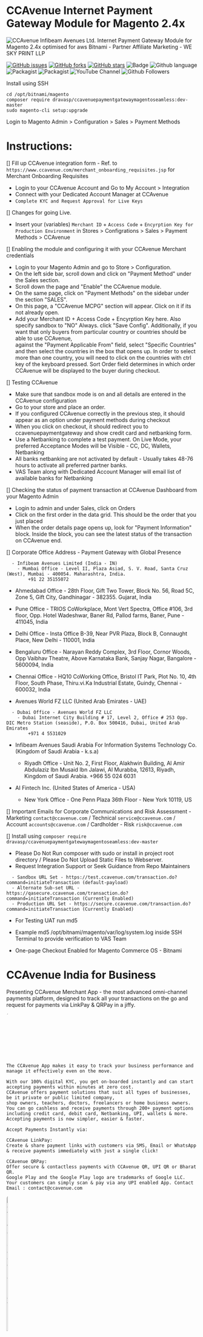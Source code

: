 CCAvenue Internet Payment Gateway Module for Magento 2.4x
============================================================
![CCAvenue Infibeam Avenues Ltd. Internet Payment Gateway Module for Magento 2.4x optimised for aws Bitnami - Partner Affiliate Marketing - WE SKY PRINT LLP](https://github.com/dravasp/ccavenuepaymentgatewaymagentoseamless/assets/27689043/020044ee-e213-4f1c-b1b0-6e63ad1c9288)

[![GitHub issues](https://img.shields.io/github/issues/dravasp/ccavenuepaymentgatewaymagentoseamless?logo=github&style=flat-square)](https://github.com/dravasp/ccavenuepaymentgatewaymagentoseamless/issues)
[![GitHub forks](https://img.shields.io/github/forks/dravasp/ccavenuepaymentgatewaymagentoseamless?logo=github&style=flat-square)](https://github.com/dravasp/ccavenuepaymentgatewaymagentoseamless/network)
[![GitHub stars](https://img.shields.io/github/stars/dravasp/ccavenuepaymentgatewaymagentoseamless?logo=github&style=flat-square)](https://github.com/ccavenuepaymentgatewaymagentoseamless)
![Badge](https://img.shields.io/badge/Adobe%20Magento%20Commerce-on%20awsCloud%20Bitnami-blue)
![Github language](https://img.shields.io/github/languages/code-size/dravasp/ccavenuepaymentgatewaymagentoseamless?style=flat-square)
![Packagist](https://img.shields.io/packagist/dt/dravasp/ccavenuepaymentgatewaymagentoseamless?style=flat-square)
![Packagist](https://img.shields.io/packagist/stars/dravasp/ccavenuepaymentgatewaymagentoseamless?style=flat-square)
![YouTube Channel](https://img.shields.io/youtube/channel/subscribers/UCv-tdY7OFWk_f1JP4_hmS5A)
![Github Followers](https://img.shields.io/github/followers/dravasp?style=social)

Install using SSH
```
cd /opt/bitnami/magento
composer require dravasp/ccavenuepaymentgatewaymagentoseamless:dev-master
sudo magento-cli setup:upgrade
```
Login to Magento Admin > Configuration > Sales > Payment Methods

Instructions:
==================

[] Fill up CCAvenue integration form - Ref. to `https://www.ccavenue.com/merchant_onboarding_requisites.jsp` for Merchant Onboarding Requisites
  - Login to your CCAvenue Account and Go to My Account > Integration
  - Connect with your Dedicated Account Manager at CCAvenue
  - `Complete KYC and Request Approval for Live Keys`

[] Changes for going Live.
  - Insert your (variables) `Merchant ID` + `Access Code` + `Encyrption Key for Production Environment` in Stores > Configrations > Sales > Payment Methods > CCAvenue

[] Enabling the module and configuring it with your CCAvenue Merchant credentials
  - Login to your Magento Admin and go to Store > Configuration.
  - On the left side bar, scroll down and click on "Payment Method" under the Sales section.
  - Scroll down the page and "Enable" the CCAvenue module.
  - On the same page, click on "Payment Methods" on the sidebar under the section "SALES".
  - On this page, a "CCAvenue MCPG" section will appear. Click on it if its not already open.
  - Add your Merchant ID + Access Code + Encyrption Key here. Also specify sandbox to "NO" Always. 
    click "Save Config".
    Additionally, if you want that only buyers from particular country or countries should be able to use CCAvenue,  
    against the "Payment Applicable From" field, select "Specific Countries" and then select the countries in the box
    that opens up. In order to select more than one country, you will need to click on the countries with ctrl key of the 
    keyboard pressed. Sort Order field determines in which order CCAvenue will be displayed to the buyer during checkout.
   
[] Testing CCAvenue 
  - Make sure that sandbox mode is on and all details are entered in the CCAvenue configuration
  - Go to your store and place an order. 
  - If you configured CCAvenue correctly in the previous step, it should appear as an option under payment methods
    during checkout
  - When you click on checkout, it should redirect you to ccavenuepaymentgateway and show credit card and netbanking form. 
  - Use a Netbanking to complete a test payment. On Live Mode, your preferred Acceptance Modes will be Visible - CC, DC, Wallets, Netbanking
  - All banks netbanking are not activated by default - Usually takes 48-76 hours to activate all preferred partner banks.
  - VAS Team along with Dedicated Account Manager will email list of available banks for Netbanking

[] Checking the status of payment transaction at CCAvenue Dashboard from your Magento Admin
  - Login to admin and under Sales, click on Orders
  - Click on the first order in the data grid. This should be the order that you just placed
  - When the order details page opens up, look for "Payment Information" block. 
    Inside the block, you can see the latest status of the transaction on CCAvenue end. 

[] Corporate Office Address  - Payment Gateway with Global Presence
```
  - Infibeam Avenues Limited (India - IN) 
    - Mumbai Office - Level II, Plaza Asiad, S. V. Road, Santa Cruz (West), Mumbai - 400054. Maharashtra, India.
		+91 22 35155072
```
  - Ahmedabad Office - 28th Floor, Gift Two Tower, Block No. 56, Road 5C, Zone 5, Gift City, Gandhinagar - 382355. Gujarat, India
  - Pune Office - TRIOS CoWorkplace, Mont Vert Spectra, Office #106, 3rd floor, Opp. Hotel Wadeshwar, Baner Rd, Pallod farms, Baner, Pune - 411045, India
  - Delhi Office - Insta Office B-39, Near PVR Plaza, Block B, Connaught Place, New Delhi - 110001, India
  - Bengaluru Office - Narayan Reddy Complex, 3rd Floor, Cornor Woods, Opp Vaibhav Theatre, Above Karnataka Bank, Sanjay Nagar, Bangalore - 5600094, India
  - Chennai Office - HQ10 CoWorking Office, Bristol IT Park, Plot No. 10, 4th Floor, South Phase, Thiru.vi.Ka Industrial Estate, Guindy, Chennai - 600032, India

  - Avenues World FZ LLC (United Arab Emirates - UAE)
```
  - Dubai Office - Avenues World FZ LLC
	- Dubai Internet City Building # 17, Level 2, Office # 253 Opp. DIC Metro Station (seaside), P.O. Box 500416, Dubai, United Arab Emirates
		+971 4 5531029
```
  - Infibeam Avenues Saudi Arabia For Information Systems Technology Co. (Kingdom of Saudi Arabia - k.s.a)
	- Riyadh Office - Unit No. 2, First Floor, Alakhwin Building, Al Amir Abdulaziz Ibn Musaid Ibn Jalawi, Al Murabba, 12613, Riyadh, Kingdom of Saudi Arabia.
		+966 55 024 6031

  - AI Fintech Inc. (United States of America - USA)
	- New York Office - One Penn Plaza 36th Floor - New York 10119, US

[] Important Emails for Corporate Communications and Risk Assessment
	- Marketing `contact@ccavenue.com` / Technical `service@ccavenue.com` / Account `accounts@ccavenue.com` / Cardholder - Risk `risk@ccavenue.com`
 
[] Install using `composer require dravasp/ccavenuepaymentgatewaymagentoseamless:dev-master`
  - Please Do Not Run composer with sudo or install in project root directory / Please Do Not Upload Static Files to Webserver.
  - Request Integration Support or Seek Guidance from Repo Maintainers
```   
  - Sandbox URL Set - https://test.ccavenue.com/transaction.do?command=initiateTransaction (default-payload)
  - Alternate Sub-set URL - https://qasecure.ccavenue.com/transaction.do?command=initiateTransaction (Currently Enabled)
  - Production URL Set - https://secure.ccavenue.com/transaction.do?command=initiateTransaction (Currently Enabled)
```
  - For Testing UAT run 
		md5 <filename>

  - Example
	md5 /opt/bitnami/magento/var/log/system.log
	inside SSH Terminal to provide verification to VAS Team
	
  - One-page Checkout Enabled for Magento Commerce OS - Bitnami

CCAvenue India for Business
=========================================================================================

Presenting CCAvenue Merchant App - the most advanced omni-channel payments platform, designed to track all your transactions on the go and request for payments via LinkPay & QRPay in a jiffy.

<a href="https://apps.apple.com/in/app/ccavenue-india-for-business/id1607808934?itsct=apps_box_badge&amp;itscg=30200" style="display: inline-block; overflow: hidden; border-radius: 5px; width: 14%; height: 3%"><img src="https://tools.applemediaservices.com/api/badges/download-on-the-app-store/black/en-us?size=250x83&amp;releaseDate=1689465600" alt="Download onthe App Store" style="display: inline-block; overflow: hidden; border-radius: 5px; width: 14%; height: 3%"></a>

```
The CCAvenue App makes it easy to track your business performance and manage it effectively even on the move.

With our 100% digital KYC, you get on-boarded instantly and can start accepting payments within minutes at zero cost.
CCAvenue offers payment solutions that suit all types of businesses, be it private or public limited company,
shop owners, teachers, doctors, freelancers or home business owners.
You can go cashless and receive payments through 200+ payment options including credit card, debit card, Netbanking, UPI, wallets & more.
Accepting payments is now simpler, easier & faster.

Accept Payments Instantly via:

CCAvenue LinkPay:
Create & share payment links with customers via SMS, Email or WhatsApp & receive payments immediately with just a single click!

CCAvenue QRPay:
Offer secure & contactless payments with CCAvenue QR, UPI QR or Bharat QR.
Google Play and the Google Play logo are trademarks of Google LLC.
Your customers can simply scan & pay via any UPI enabled App. Contact Email : contact@ccavenue.com
```
<a href="https://play.google.com/store/apps/details?id=com.ccavenue.mars.mobile&pcampaignid=pcampaignidMKT-Other-global-all-co-prtnr-py-PartBadge-Mar2515-1" style="display: inline-block; overflow: hidden; border-radius: 5px; width: 18%; height: 45%"><img alt='Get it on Google Play' src="https://play.google.com/intl/en_us/badges/static/images/badges/en_badge_web_generic.png" style="display: inline-block; overflow: hidden; border-radius: 5px; width: 18%; height: 45%"></a>



You will now be able to integrate CCAvenue with your existing Merchant Services Account of choice where you host your Merchant Account

Merchant Account or Cash Collection Service Account with India's Leading Banks allow high order value or high frequency volume (recurring trxns.) - 
```SBI Cards & Payment Services Limited (formerly known as SBI Cards & Payment Services Private Limited) / SBIePay```

Benefits of Merchant Services as opposed to standard Integration - 
```
Get an integrated, rules-based, proactive risk management system that is supported by industry standard security
Enjoy 99.9% uptime and a 24-hour helpdesk support
Get customised MIS solutions for your business needs
```

Optional Method to Allow Private Repositories via Composer

`composer config --global --auth http-basic.repo.packagist.com token c6addb89a67b2822d352d114`

	OR
 
`cd /opt/bitnami/magento`
`nano composer.json`

	Add the following to your composer.json by
```    
	"repositories": [{
		"type": "composer",
      		"url": "https://repo.packagist.com/our-company/cool-client-proj"
			}, 
	{"packagist.org": false}]
```
  Run 
	`composer update`

Subscribe to `MATRIX Communications WAP Service` for `Terminal` Access even in Remote Locations.
	- Register your interest at https://matrix.in
	- Complete KYC with TRAI Required

As per payment gateway policies and liability shift clause, it is merchant responsibility to adhere to PCI Compliant CMS through Payment Acceptance Directives

View Patch Type - `Required` or `Optional` (in the Display Patch Grid by following commands below)
The great part about using Bitnami Magento OS is they are all updated where mandatory security patches are applied to each release. You can view all patches applicable to your specific installation - `https://devdocs.magento.com/quality-patches/tool.html#patch-grid`

Steps to Follow - Login to SSH > cd to Magento Directory
`cd /opt/bitnami/magento`

```
sudo magento-cli maintenance:enable
composer require magento/quality-patches
./vendor/bin/magento-patches status
```
```
Select '2' Adobe Commerce Support followed by '1' to Display All Available Requred and Optional Patches
./vendor/bin/magento-patches apply MDVA-30106 MDVA-12304
```

```
Steps to Revert via Single Command -
./vendor/bin/magento-patches revert MDVA-30106 MDVA-12304
```

| Magento 2.4x on Bitnami  | Optional/REQUIRED  |  Patch Prefix
| ------------- | ------------- | ------------- |
| MDVA-30106 | Optional  |  MDVA
| MDVA-12304 | Optional  |  MDVA
| MDVA-19640 | Optional  |  MDVA
| MDVA-41061-V4 | Optional  |  MDVA
| MDVA-38346 | Optional  |  MDVA
| MDVA-38626 | Optional  |  MDVA
| MDVA-38728 | Optional  |  MDVA
| MDVA-41305-V2 | Optional  |  MDVA
| MDVA-42790 | Optional  |  MDVA
| MDVA-42269 | Optional  |  MDVA
| MDVA-42237 | Optional  |  MDVA
| MDVA-42410 | Optional  |  MDVA
| MDVA-41136 | Optional  |  MDVA
| MDVA-41628 | Optional  |  MDVA
| MDVA-42950 | Optional  |  MDVA
| MDVA-42689 | Optional  |  MDVA
| MDVA-41229 | Optional  |  MDVA
| MDVA-39605 | Optional  |  MDVA
| MDVA-43862 | Optional  |  MDVA
| MDVA-43824 | Optional  |  MDVA
| MDVA-43491 | Optional  |  MDVA
| MDVA-43601 | Optional  |  MDVA
| MDVA-44188 | Optional  |  MDVA
| MDVA-42283 | Optional  |  MDVA
| MDVA-43983 | Optional  |  MDVA
| MDVA-44100 | Optional  |  MDVA
| MDVA-43605 | Optional  |  MDVA
| MDVA-43102 | Optional  |  MDVA
| MDVA-43178 | Optional  |  MDVA
| MDVA-44887 | Optional  |  MDVA
| MDVA-44660 | Optional  |  MDVA
| MDVA-44703 | Optional  |  MDVA
| MDVA-44940 | Optional  |  MDVA
| MDVA-44562 | Optional  |  MDVA
| MDVA-43167 | Optional  |  MDVA
| MDVA-42807 | Optional  |  MDVA

```
Select '2' Adobe Commerce Support followed by '1' to Display All Available Requred and Optional Patches
./vendor/bin/magento-patches apply ACSD-45143 ACSD-44591
```

```
Steps to Revert via Single Command -
./vendor/bin/magento-patches revert ACSD-45143 ACSD-44591
```


| Magento 2.4x on Bitnami  | Optional/REQUIRED  |  Patch Prefix
| ------------- | ------------- | ------------- |
| ACSD-45143 | Optional  |  ACSD
| ACSD-44591 | Optional  |  ACSD
| ACSD-45169 | Optional  |  ACSD
| ACSD-45424 | Optional  |  ACSD
| ACSD-46146 | Optional  |  ACSD
| ACSD-45255 | Optional  |  ACSD
| ACSD-45488 | Optional  |  ACSD
| ACSD-45754 | Optional  |  ACSD
| ACSD-46213 | Optional  |  ACSD
| ACSD-46192 | Optional  |  ACSD
| ACSD-46404 | Optional  |  ACSD
| ACSD-46703 | Optional  |  ACSD
| ACSD-44851 | Optional  |  ACSD
| ACSD-45675 | Optional  |  ACSD
| ACSD-46869 | Optional  |  ACSD

```
sudo magento-cli cache:clean
sudo magento-cli indexer:reindex
sudo magento-cli maintenance:disable
```

You can avoid indexer:reindex command by entering
```
sudo magento-cli setup:upgrade
```
